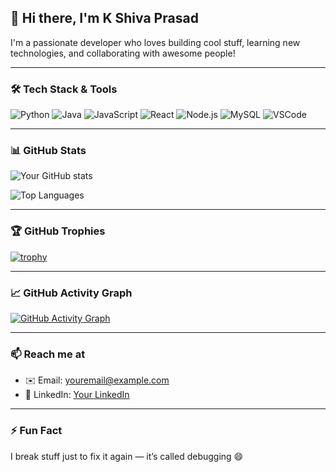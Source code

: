 ## 👋 Hi there, I'm K Shiva Prasad

I'm a passionate developer who loves building cool stuff, learning new technologies, and collaborating with awesome people!

---

### 🛠️ Tech Stack & Tools

![Python](https://img.shields.io/badge/Python-3670A0?style=for-the-badge&logo=python&logoColor=fff)
![Java](https://img.shields.io/badge/Java-ED8B00?style=for-the-badge&logo=openjdk&logoColor=white)
![JavaScript](https://img.shields.io/badge/JavaScript-F7DF1E?style=for-the-badge&logo=javascript&logoColor=black)
![React](https://img.shields.io/badge/React-20232A?style=for-the-badge&logo=react&logoColor=61DAFB)
![Node.js](https://img.shields.io/badge/Node.js-339933?style=for-the-badge&logo=nodedotjs&logoColor=white)
![MySQL](https://img.shields.io/badge/MySQL-00758F?style=for-the-badge&logo=mysql&logoColor=white)
![VSCode](https://img.shields.io/badge/VS%20Code-007ACC?style=for-the-badge&logo=visual-studio-code&logoColor=white)

---

### 📊 GitHub Stats

![Your GitHub stats](https://github-readme-stats.vercel.app/api?username=spy-21&show_icons=true&theme=radical)

![Top Languages](https://github-readme-stats.vercel.app/api/top-langs/?username=spy-21&layout=compact&theme=radical)

---

### 🏆 GitHub Trophies

[![trophy](https://github-profile-trophy.vercel.app/?username=spy-21&theme=matrix&column=7)](https://github.com/ryo-ma/github-profile-trophy)

---

### 📈 GitHub Activity Graph

[![GitHub Activity Graph](https://github-readme-activity-graph.cyclic.app/graph?username=spy-21&theme=dracula)](https://github.com/spy-21/github-readme-activity-graph)

---

### 📫 Reach me at

- ✉️ Email: youremail@example.com
- 💼 LinkedIn: [Your LinkedIn](https://linkedin.com/in/yourname)


---

### ⚡ Fun Fact

I break stuff just to fix it again — it’s called debugging 😄
